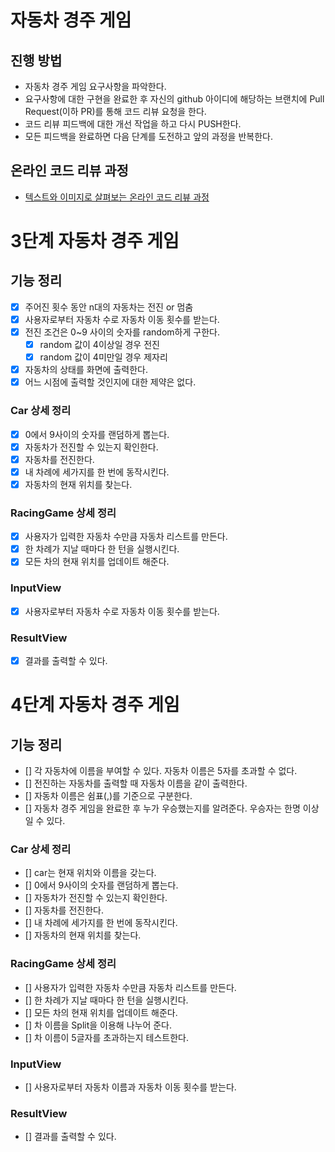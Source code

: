 # 자동차 경주 게임
## 진행 방법
* 자동차 경주 게임 요구사항을 파악한다.
* 요구사항에 대한 구현을 완료한 후 자신의 github 아이디에 해당하는 브랜치에 Pull Request(이하 PR)를 통해 코드 리뷰 요청을 한다.
* 코드 리뷰 피드백에 대한 개선 작업을 하고 다시 PUSH한다.
* 모든 피드백을 완료하면 다음 단계를 도전하고 앞의 과정을 반복한다.

## 온라인 코드 리뷰 과정
* [텍스트와 이미지로 살펴보는 온라인 코드 리뷰 과정](https://github.com/next-step/nextstep-docs/tree/master/codereview)


# 3단계 자동차 경주 게임
## 기능 정리
- [x] 주어진 횟수 동안 n대의 자동차는 전진 or 멈춤
- [x] 사용자로부터 자동차 수로 자동차 이동 횟수를 받는다.
- [x] 전진 조건은 0~9 사이의 숫자를 random하게 구한다.
    - [x] random 값이 4이상일 경우 전진
    - [x] random 값이 4미만일 경우 제자리
- [x] 자동차의 상태를 화면에 출력한다.
- [x] 어느 시점에 출력할 것인지에 대한 제약은 없다.

### Car 상세 정리
- [x] 0에서 9사이의 숫자를 랜덤하게 뽑는다.
- [x] 자동차가 전진할 수 있는지 확인한다.
- [x] 자동차를 전진한다.
- [x] 내 차례에 세가지를 한 번에 동작시킨다.
- [x] 자동차의 현재 위치를 찾는다.

### RacingGame 상세 정리
- [x] 사용자가 입력한 자동차 수만큼 자동차 리스트를 만든다.
- [x] 한 차례가 지날 때마다 한 턴을 실행시킨다.
- [x] 모든 차의 현재 위치를 업데이트 해준다.

### InputView
- [x] 사용자로부터 자동차 수로 자동차 이동 횟수를 받는다.

### ResultView
- [x] 결과를 출력할 수 있다.

# 4단계 자동차 경주 게임
## 기능 정리
- [] 각 자동차에 이름을 부여할 수 있다. 자동차 이름은 5자를 초과할 수 없다.
- [] 전진하는 자동차를 출력할 때 자동차 이름을 같이 출력한다.
- [] 자동차 이름은 쉼표(,)를 기준으로 구분한다.
- [] 자동차 경주 게임을 완료한 후 누가 우승했는지를 알려준다. 우승자는 한명 이상일 수 있다.

### Car 상세 정리
- [] car는 현재 위치와 이름을 갖는다.
- [] 0에서 9사이의 숫자를 랜덤하게 뽑는다.
- [] 자동차가 전진할 수 있는지 확인한다.
- [] 자동차를 전진한다.
- [] 내 차례에 세가지를 한 번에 동작시킨다.
- [] 자동차의 현재 위치를 찾는다.

### RacingGame 상세 정리
- [] 사용자가 입력한 자동차 수만큼 자동차 리스트를 만든다.
- [] 한 차례가 지날 때마다 한 턴을 실행시킨다.
- [] 모든 차의 현재 위치를 업데이트 해준다.
- [] 차 이름을 Split을 이용해 나누어 준다.
- [] 차 이름이 5글자를 초과하는지 테스트한다.

### InputView
- [] 사용자로부터 자동차 이름과 자동차 이동 횟수를 받는다.

### ResultView
- [] 결과를 출력할 수 있다.

